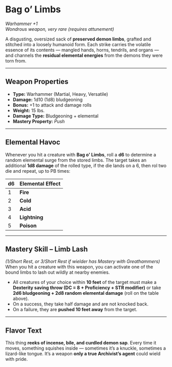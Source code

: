# Bag o’ Limbs

_Warhammer +1_  
_Wondrous weapon, very rare (requires attunement)_

A disgusting, oversized sack of **preserved demon limbs**, grafted and stitched into a loosely humanoid form. Each strike carries the volatile essence of its contents — mangled hands, horns, tendrils, and organs — and channels the **residual elemental energies** from the demons they were torn from.

---

## Weapon Properties

- **Type:** Warhammer (Martial, Heavy, Versatile)
- **Damage:** 1d10 (1d8) bludgeoning
- **Bonus:** +1 to attack and damage rolls
- **Weight:** 15 lbs.
- **Damage Type:** Bludgeoning + elemental
- **Mastery Property:** _Push_

---

## Elemental Havoc

Whenever you hit a creature with **Bag o' Limbs**, roll a **d6** to determine a random elemental surge from the stored limbs. The target takes an additional **1d8 damage** of the rolled type, if the die lands on a 6, then rol two die and repeat, up to PB times:

| d6  | Elemental Effect |
| --- | ---------------- |
| 1   | **Fire**         |
| 2   | **Cold**         |
| 3   | **Acid**         |
| 4   | **Lightning**    |
| 5   | **Poison**       |

---

## Mastery Skill – Limb Lash

_(1/Short Rest, or 3/Short Rest if wielder has Mastery with Greathammers)_  
When you hit a creature with this weapon, you can activate one of the bound limbs to lash out wildly at nearby enemies.

- All creatures of your choice within **10 feet** of the target must make a **Dexterity saving throw (DC = 8 + Proficiency + STR modifier)** or take **2d6 bludgeoning + 2d8 random elemental damage** (roll on the table above).
- On a success, they take half damage and are not knocked back.
- On a failure, they are **pushed 10 feet away** from the target.

---

## Flavor Text

This thing **reeks of incense, bile, and curdled demon sap**. Every time it moves, something squishes inside — sometimes it’s a knuckle, sometimes a lizard-like tongue. It’s a weapon **only a true Archivist’s agent** could wield with pride.
